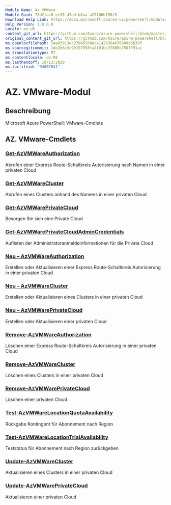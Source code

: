 ```yaml
---
Module Name: Az.VMWare
Module Guid: 78d2fac8-ec90-47ad-b8aa-a27106b158f5
Download Help Link: https://docs.microsoft.com/en-us/powershell/module/az.vmware
Help Version: 1.0.0.0
Locale: en-US
content_git_url: https://github.com/Azure/azure-powershell/blob/master/src/VMWare/help/Az.VMWare.md
original_content_git_url: https://github.com/Azure/azure-powershell/blob/master/src/VMWare/help/Az.VMWare.md
ms.openlocfilehash: 54a03913ec270665808ca142636467680dd6b39f
ms.sourcegitcommit: 1de2b6c3c99197958fa2101bc37680e7507f91ac
ms.translationtype: MT
ms.contentlocale: de-DE
ms.lasthandoff: 10/13/2020
ms.locfileid: "94007641"
---
```

# AZ. VMware-Modul
## Beschreibung
Microsoft Azure PowerShell: VMware-Cmdlets

## AZ. VMware-Cmdlets
### [Get-AzVMWareAuthorization](Get-AzVMWareAuthorization.md)
Abrufen einer Express Route-Schaltkreis Autorisierung nach Namen in einer privaten Cloud

### [Get-AzVMWareCluster](Get-AzVMWareCluster.md)
Abrufen eines Clusters anhand des Namens in einer privaten Cloud

### [Get-AzVMWarePrivateCloud](Get-AzVMWarePrivateCloud.md)
Besorgen Sie sich eine Private Cloud

### [Get-AzVMWarePrivateCloudAdminCredentials](Get-AzVMWarePrivateCloudAdminCredentials.md)
Auflisten der Administratoranmeldeinformationen für die Private Cloud

### [Neu – AzVMWareAuthorization](New-AzVMWareAuthorization.md)
Erstellen oder Aktualisieren einer Express Route-Schaltkreis Autorisierung in einer privaten Cloud

### [Neu – AzVMWareCluster](New-AzVMWareCluster.md)
Erstellen oder Aktualisieren eines Clusters in einer privaten Cloud

### [Neu – AzVMWarePrivateCloud](New-AzVMWarePrivateCloud.md)
Erstellen oder Aktualisieren einer privaten Cloud

### [Remove-AzVMWareAuthorization](Remove-AzVMWareAuthorization.md)
Löschen einer Express Route-Schaltkreis Autorisierung in einer privaten Cloud

### [Remove-AzVMWareCluster](Remove-AzVMWareCluster.md)
Löschen eines Clusters in einer privaten Cloud

### [Remove-AzVMWarePrivateCloud](Remove-AzVMWarePrivateCloud.md)
Löschen einer privaten Cloud

### [Test-AzVMWareLocationQuotaAvailability](Test-AzVMWareLocationQuotaAvailability.md)
Rückgabe Kontingent für Abonnement nach Region

### [Test-AzVMWareLocationTrialAvailability](Test-AzVMWareLocationTrialAvailability.md)
Teststatus für Abonnement nach Region zurückgeben

### [Update-AzVMWareCluster](Update-AzVMWareCluster.md)
Aktualisieren eines Clusters in einer privaten Cloud

### [Update-AzVMWarePrivateCloud](Update-AzVMWarePrivateCloud.md)
Aktualisieren einer privaten Cloud

